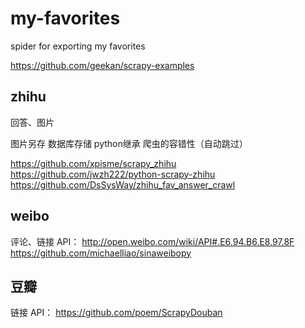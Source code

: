 # my-favorites
spider for exporting my favorites

https://github.com/geekan/scrapy-examples

## zhihu

回答、图片

图片另存
数据库存储
python继承
爬虫的容错性（自动跳过）

https://github.com/xpisme/scrapy_zhihu
https://github.com/jwzh222/python-scrapy-zhihu
https://github.com/DsSysWay/zhihu_fav_answer_crawl

## weibo

评论、链接
API：
http://open.weibo.com/wiki/API#.E6.94.B6.E8.97.8F
https://github.com/michaelliao/sinaweibopy

## 豆瓣

链接
API：
https://github.com/poem/ScrapyDouban

